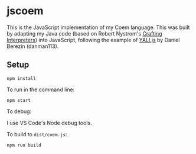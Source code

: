 # jscoem

This is the JavaScript implementation of my Coem language. This was built by adapting my Java code (based on Robert Nystrom's [Crafting Interpreters](https://craftinginterpreters.com)) into JavaScript, following the example of [YALI.js](https://github.com/danman113/YALI.js) by Daniel Berezin (danman113).

## Setup

```
npm install
```

To run in the command line:
```
npm start
```

To debug:

I use VS Code's Node debug tools.

To build to `dist/coem.js`:
```
npm run build
```